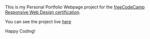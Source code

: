 This is my Personal Portfolio Webpage project for the [freeCodeCamp Responsive Web Design certification](https://www.freecodecamp.org/learn/responsive-web-design/responsive-web-design-projects/build-a-personal-portfolio-webpage). 

You can see the project live [here](https://zenidith.github.io/portfolio-fcc/)

Happy Coding!